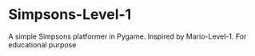 # Simpsons-Level-1
A simple Simpsons platformer in Pygame. Inspired by Mario-Level-1. For educational purpose
